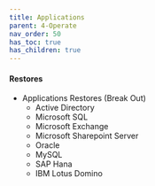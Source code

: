 ```yaml
---
title: Applications
parent: 4-Operate
nav_order: 50
has_toc: true
has_children: true
---
```


#### Restores
  * Applications Restores (Break Out)
    * Active Directory
    * Microsoft SQL
    * Microsoft Exchange
    * Microsoft Sharepoint Server
    * Oracle
    * MySQL
    * SAP Hana
    * IBM Lotus Domino
